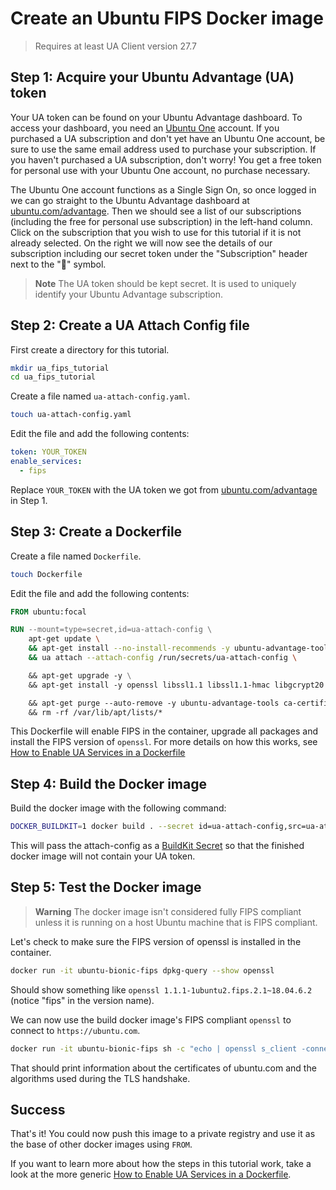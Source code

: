 # Create an Ubuntu FIPS Docker image

> Requires at least UA Client version 27.7

## Step 1: Acquire your Ubuntu Advantage (UA) token

Your UA token can be found on your Ubuntu Advantage dashboard. To access your dashboard, you need an [Ubuntu One](https://login.ubuntu.com/) account. If you purchased a UA subscription and don't yet have an Ubuntu One account, be sure to use the same email address used to purchase your subscription. If you haven't purchased a UA subscription, don't worry! You get a free token for personal use with your Ubuntu One account, no purchase necessary.

The Ubuntu One account functions as a Single Sign On, so once logged in we can go straight to the Ubuntu Advantage dashboard at [ubuntu.com/advantage](https://ubuntu.com/advantage). Then we should see a list of our subscriptions (including the free for personal use subscription) in the left-hand column. Click on the subscription that you wish to use for this tutorial if it is not already selected. On the right we will now see the details of our subscription including our secret token under the "Subscription" header next to the "🔗" symbol.

> **Note**
> The UA token should be kept secret. It is used to uniquely identify your Ubuntu Advantage subscription.

## Step 2: Create a UA Attach Config file

First create a directory for this tutorial.

```bash
mkdir ua_fips_tutorial
cd ua_fips_tutorial
```

Create a file named `ua-attach-config.yaml`.

```bash
touch ua-attach-config.yaml
```

Edit the file and add the following contents:

```yaml
token: YOUR_TOKEN
enable_services:
  - fips
```

Replace `YOUR_TOKEN` with the UA token we got from [ubuntu.com/advantage](https://ubuntu.com/advantage) in Step 1.

## Step 3: Create a Dockerfile

Create a file named `Dockerfile`.

```bash
touch Dockerfile
```

Edit the file and add the following contents:

```dockerfile
FROM ubuntu:focal

RUN --mount=type=secret,id=ua-attach-config \
    apt-get update \
    && apt-get install --no-install-recommends -y ubuntu-advantage-tools ca-certificates \
    && ua attach --attach-config /run/secrets/ua-attach-config \

    && apt-get upgrade -y \
    && apt-get install -y openssl libssl1.1 libssl1.1-hmac libgcrypt20 libgcrypt20-hmac strongswan strongswan-hmac openssh-client openssh-server \

    && apt-get purge --auto-remove -y ubuntu-advantage-tools ca-certificates \
    && rm -rf /var/lib/apt/lists/*
```

This Dockerfile will enable FIPS in the container, upgrade all packages and install the FIPS version of `openssl`. For more details on how this works, see [How to Enable UA Services in a Dockerfile](../howtoguides/enable_ua_in_dockerfile.md)

## Step 4: Build the Docker image

Build the docker image with the following command:

```bash
DOCKER_BUILDKIT=1 docker build . --secret id=ua-attach-config,src=ua-attach-config.yaml -t ubuntu-bionic-fips
```

This will pass the attach-config as a [BuildKit Secret](https://docs.docker.com/develop/develop-images/build_enhancements/#new-docker-build-secret-information) so that the finished docker image will not contain your UA token.

## Step 5: Test the Docker image

> **Warning**
> The docker image isn't considered fully FIPS compliant unless it is running on a host Ubuntu machine that is FIPS compliant.

Let's check to make sure the FIPS version of openssl is installed in the container.

```bash
docker run -it ubuntu-bionic-fips dpkg-query --show openssl
```
Should show something like `openssl 1.1.1-1ubuntu2.fips.2.1~18.04.6.2` (notice "fips" in the version name).

We can now use the build docker image's FIPS compliant `openssl` to connect to `https://ubuntu.com`.

```bash
docker run -it ubuntu-bionic-fips sh -c "echo | openssl s_client -connect ubuntu.com:443"
```

That should print information about the certificates of ubuntu.com and the algorithms used during the TLS handshake.


## Success

That's it! You could now push this image to a private registry and use it as the base of other docker images using `FROM`.

If you want to learn more about how the steps in this tutorial work, take a look at the more generic [How to Enable UA Services in a Dockerfile](../howtoguides/enable_ua_in_dockerfile.md).
